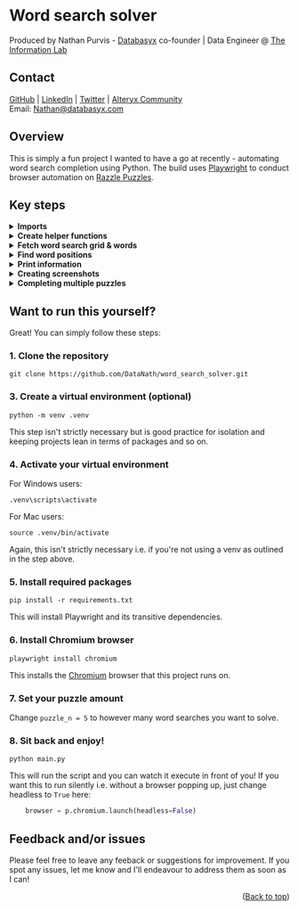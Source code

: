 <h1>Word search solver</h1>
<a id="readme-top"></a>

Produced by Nathan Purvis - [Databasyx](https://www.databasyx.com/) co-founder | Data Engineer @ [The Information Lab](https://www.theinformationlab.co.uk/)

<h2>Contact</h2>

[GitHub](https://github.com/DataNath) | [LinkedIn](https://www.linkedin.com/in/nathan-purvis/) | [Twitter](https://x.com/DataNath) | [Alteryx Community](https://community.alteryx.com/t5/user/viewprofilepage/user-id/307299)  
Email: Nathan@databasyx.com

<h2>Overview</h2>

This is simply a fun project I wanted to have a go at recently - automating word search completion using Python. The build uses [Playwright](https://playwright.dev/python/) to conduct browser automation on [Razzle Puzzles](https://api.razzlepuzzles.com/wordsearch).

<h2>Key steps</h2>

<details>
<summary><strong style="font size 24px:";>Imports</strong></summary>

>
As always we need to bring in any packages we're using. In this case:
- `sync_playwright` is used to launch a browser and conduct our automation within
- `datetime` is used to create a timestamp for our screenshots
- `re` is used for checking regular expression matches and finding their indeces

```python
from playwright.sync_api import sync_playwright
from datetime import datetime as dt
import re
```
</details>

<details>
<summary><strong style="font size 24px;";>Create helper functions</strong></summary>

>
The script has two key functions:
- find_start_and_end_info(): Returns the grid co-ordinates that corrrespond to the start and end indeces of our word matches
- find_page_elements_and_drag(): Takes in the co-ordinates generated by the function above and interacts with the page by dragging from first to last letter (element.drag_to() is a simplification of having explicit steps for mouse down > mouse move > mouse up)

```python
def find_start_and_end_info(expression: str, grid: str, word: str, step: int) -> tuple:
    match = re.search(expression, grid)

    if match.group(1):
        start_index = match.start(1)
        end_index = start_index + (len(word) - 1) * step
    else:
        end_index = match.start(2)
        start_index = end_index + (len(word) - 1) * step

    start_coords = (start_index // width, start_index % width)
    end_coords = (end_index // width, end_index % width)

    return start_coords, end_coords

def find_page_elements_and_drag(start_coords: tuple, end_coords: tuple) -> None:
    start_row, start_col = start_coords
    end_row, end_col = end_coords

    start_box = rows.nth(start_row).locator('div[class="cell cell11"]').nth(start_col)
    end_box = rows.nth(end_row).locator('div[class="cell cell11"]').nth(end_col)

    start_box.drag_to(end_box)
```
</details>

<details>
<summary><strong style="font size 24px;";>Fetch word search grid & words</strong></summary>

>
We start off by navigating to the site and initiating a new medium difficulty game. Once this has loaded we loop through the relevant elements to create a list of the target words and grid rows. Grid rows are then flattened into a string.

```python
with sync_playwright() as p:
    browser = p.chromium.launch(headless=False)
    page = browser.new_page()
    page.goto("https://api.razzlepuzzles.com/wordsearch")

    new_medium_game_button = page.locator("#newGameMedium")
    new_medium_game_button.click()

...

        word_elements = page.locator("#words .word.word-en.word-1")
        word_count = word_elements.count()
        words = [word_elements.nth(i).inner_text() for i in range(word_count)]

        grid_element = page.locator("#wordsearchGrid")
        rows = grid_element.locator('div[class="row row11"]')
        row_count = rows.count()
        lines = [rows.nth(t).inner_text().replace("\n", "") for t in range(row_count)]

        grid = "".join(lines)
```
</details>

<details>
<summary><strong style="font size 24px;";>Find word positions</strong></summary>

>
The script works by dynamically creating regular expressions for each word, for each possible movement in the grid going either 'forwards' or 'backwards' in terms of how we would read it. To do this we also need to find the grid width to manage our offsets. Let's take the word BICYCLE as an example, in an 11 x 11 grid:
- Horizontal: (BICYCLE)|(ELCYCIB)
- Vertical: (B.{10}I.{10}C.{10}Y.{10}C.{10}L.{10}E)|(E.{10}L.{10}C.{10}Y.{10}C.{10}I.{10}B)
- Diagonal down & right: (B.{11}I.{11}C.{11}Y.{11}C.{11}L.{11}E)|(E.{11}L.{11}C.{11}Y.{11}C.{11}I.{11}B)
- Diagonal down & left: (B.{9}I.{9}C.{9}Y.{9}C.{9}L.{9}E)|(E.{9}L.{9}C.{9}Y.{9}C.{9}I.{9}B)

We start this process by creating a nested dictionary of each direction and their respective configs:
- Step: How far apart the letters are in a linear string
- Expression: How to construct the regular expression for this direction

```python
        dir_config = {
            "Horizontal": {
                "step": 1,
                "expression": lambda word, width: f"({word})|({word[::-1]})",
            },
            "Vertical": {
                "step": width,
                "expression": lambda word, width: "("+f".{{{width-1}}}".join(word)+")|("+f".{{{width-1}}}".join(word[::-1])+")"
            },
            "Diagonal down right": {
                "step": width + 1,
                "expression": lambda word, width: "("+f".{{{width}}}".join(word)+")|("+f".{{{width}}}".join(word[::-1])+")"
            },
            "Diagonal down left": {
                "step": width - 1,
                "expression": lambda word, width: "("+f".{{{width-2}}}".join(word)+")|("+f".{{{width-2}}}".join(word[::-1])+")"
            },
        }
```

We can now simply loop through each direction to find which expression is responsible for a match. Once a match is achieved, thanks to our dictionary, we have the step size to pass in and run both helper functions.

```python
        for word in words:
            for dir, config in dir_config.items():
                expression = config["expression"](word, width)
                match = re.search(expression, grid)
                if match:
                    direction_counts[dir] += 1
                    step = config["step"]
                    start_coords, end_coords = find_start_and_end_info(expression, grid, word, step)
                    find_page_elements_and_drag(start_coords, end_coords)
                    break
```
</details>

<details>
<summary><strong style="font size 24px;";>Print information</strong></summary>

>
For better or worse, I always like to spit some information out for the end user to see. Part of this case is showing a breakdown of words found by their direction. Doing this is simple, we can dynamically create a new dictionary from our previously-created nested dictionary. Dictionaryception!

```python
direction_counts = {k: 0 for k in dir_config}
```

This is then used in our overall messaging which looks like so:

```python
        print(f"Starting puzzle {puzzle+1}...")

...

        print("\n".join(f"{direction}: {count}" for direction, count in direction_counts.items()))

...

        print(f"Completed and screenshotted puzzle {puzzle+1} of {puzzle_n}!\n")
```
</details>

<details>
<summary><strong style="font size 24px;";>Creating screenshots</strong></summary>

>
One of the many cool things about Playwright is the ability to screenshot pages. As standard, we can take a snap of certain elements, or the whole page. However, to keep things neet and refined (just the grid and word list), we can also use the 'clip' kwarg to pass in a dynamic area. To do this we find the minimum x and y coordinate of the two elements' bounding box i.e. the top-left most point. From there we can simply define a width and heigh from this point. I added some manual adjustments just for tidiness and preference! Screenshots are then output to a `solves/` directory relative to `main.py`:

```python
        x = min(grid_area["x"], word_area["x"]) - 25
        y = min(grid_area["y"], word_area["y"]) - 100
        right = max(grid_area["x"] + grid_area["width"], word_area["x"] + word_area["width"])
        bottom = max(grid_area["y"] + grid_area["height"], word_area["y"] + word_area["height"])
        screenshot_width = right - x
        screenshot_height = bottom - y

        page.screenshot(path=f"solves/{timestamp}_puzzle{puzzle+1}.png", clip={"x": x, "y": y, "width": screenshot_width+10, "height": screenshot_height})
```
</details>

<details>
<summary><strong style="font size 24px;";>Completing multiple puzzles</strong></summary>

>
I didn't build this project to simply solve one puzzle, hence the bulk of this script being placed in a `for puzzle in range(puzzle_n):` block. To set the amount of word searches we want to complete, all we need to change is the `puzzle_n` variable defined just after our helper functions.

Whilst testing, I noticed that often a pop-up trying to point users towards the site's mobile app would appear. Alongside also needing to find and press a 'new game' button, the script therefore checks whether this is active and handles it if so. If not, we simply move to the next game:

```python
        if puzzle < puzzle_n:
            new_game_button = page.locator("#endGameContent").locator("#newGameBtn")
            new_game_button.wait_for(state="attached")
            new_game_button.click()

            meta_close_button = page.locator("#metaClose")
            if meta_close_button.is_visible() and meta_close_button.is_enabled():
                meta_close_button.click()

            if new_medium_game_button:
                new_medium_game_button.click()
```
</details>

<h2>Want to run this yourself?</h2>

Great! You can simply follow these steps:

<h3>1. Clone the repository</h3>

```shell
git clone https://github.com/DataNath/word_search_solver.git
```

<h3>3. Create a virtual environment (optional)</h3>

```shell
python -m venv .venv
```

This step isn't strictly necessary but is good practice for isolation and keeping projects lean in terms of packages and so on.

<h3>4. Activate your virtual environment</h3>

For Windows users:

```shell
.venv\scripts\activate
```

For Mac users:

```shell
source .venv/bin/activate
```

Again, this isn't strictly necessary i.e. if you're not using a venv as outlined in the step above.

<h3>5. Install required packages</h3>

```shell
pip install -r requirements.txt
```

This will install Playwright and its transitive dependencies.

<h3>6. Install Chromium browser</h3>

```shell
playwright install chromium
```

This installs the [Chromium](https://www.chromium.org/Home/) browser that this project runs on.

<h3>7. Set your puzzle amount</h3>

Change `puzzle_n = 5` to however many word searches you want to solve.

<h3>8. Sit back and enjoy!</h3>

```shell
python main.py
```

This will run the script and you can watch it execute in front of you! If you want this to run silently i.e. without a browser popping up, just change headless to `True` here:

```python
    browser = p.chromium.launch(headless=False)
```

<h2>Feedback and/or issues</h2>

Please feel free to leave any feeback or suggestions for improvement. If you spot any issues, let me know and I'll endeavour to address them as soon as I can!

<p align="right">(<a href="#readme-top">Back to top</a>)</p>